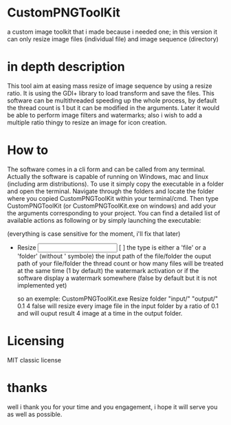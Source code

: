# CustomPNGToolKit
a custom image toolkit that i made because i needed one; in this version it can only resize image files (individual file) and image sequence (directory)

# in depth description
This tool aim at easing mass resize of image sequence by using a resize ratio. It is using the GDI+ library to load transform and save the files. This software can be multithreaded
speeding up the whole process, by default the thread count is 1 but it can be modified in the arguments. Later it would be able to perform image filters and watermarks; also
i wish to add a multiple ratio thingy to resize an image for icon creation.

# How to
The software comes in a cli form and can be called from any terminal. Actually the software is capable of running on Windows, mac and linux (including arm distributions). To use it
simply copy the executable in a folder and open the terminal. Navigate through the folders and locate the folder where you copied CustomPNGToolKit within your terminal/cmd. Then
type CustomPNGToolKit (or CustomPNGToolKit.exe on windows) and add your the arguments corresponding to your project. You can find a detailed list of available actions as following
or by simply launching the executable:

  (everything is case sensitive for the moment, i'll fix that later)
  - Resize <type> <input path> <output path> <resize ratio> [<thread count> <watermark activation>]
    the type is either a 'file' or a 'folder' (without ' symbole)
    the input path of the file/folder
    the ouput path of your file/folder
    the thread count or how many files will be treated at the same time (1 by default)
    the watermark activation or if the software display a watermark somewhere (false by default but it is not implemented yet)
    
    so an exemple: CustomPNGToolKit.exe Resize folder "input/" "output/" 0.1 4 false
    will resize every image file in the input folder by a ratio of 0.1 and will ouput result 4 image at a time in the output folder.
    
# Licensing

MIT classic license

# thanks
well i thank you for your time and you engagement, i hope it will serve you as well as possible.
